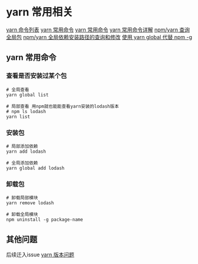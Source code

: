 # yarn  常用相关
[yarn 命令列表](https://juejin.cn/post/6844904031001788430)
[yarn 常用命令](https://www.jianshu.com/p/f5d85e541a99)
[yarn 常用命令](https://juejin.cn/post/6850418119317504007)
[yarn 常用命令详解](https://www.pengzhenjin.top/archives/yarn常用命令详解#DwdHdTjf)
[npm/yarn 查询全局包](https://learnku.com/articles/16798/quick-view-of-npm-and-yarn-global-installed-packages)
[npm/yarn 全局依赖安装路径的查询和修改](https://cloud.tencent.com/developer/article/1874279)
[使用 yarn global 代替 npm -g](https://segmentfault.com/a/1190000008489881)

## yarn 常用命令

### 查看是否安装过某个包
```shell
# 全局查看
yarn global list

# 局部查看 用npm就也能能查看yarn安装的lodash版本
# npm ls lodash
yarn list
```

### 安装包
```shell
# 局部添加依赖
yarn add lodash

# 全局添加依赖
yarn global add lodash
```

### 卸载包
```shell
# 卸载局部模块
yarn remove lodash

# 卸载全局模块
npm uninstall -g package-name
```

## 其他问题
后续迁入issue
[yarn 版本问题](https://www.cxyzjd.com/article/a951055/104322134)
